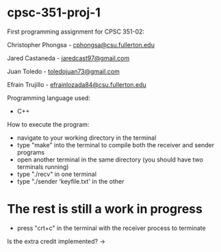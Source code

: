 # cpsc-351-proj-1
First programming assignment for CPSC 351-02:

Christopher Phongsa   -   cphongsa@csu.fullerton.edu

Jared Castaneda       -   jaredcast97@gmail.com

Juan Toledo           -   toledojuan73@gmail.com

Efrain Trujillo       -   efrainlozada84@csu.fullerton.edu


Programming language used: 
- C++


How to execute the program:
- navigate to your working directory in the terminal
- type "make" into the terminal to compile both the receiver and sender programs
- open another terminal in the same directory (you should have two terminals running)
- type "./recv" in one terminal
- type "./sender 'keyfile.txt' in the other

# The rest is still a work in progress
- press "crt+c" in the terminal with the receiver process to terminate

Is the extra credit implemented? ->



